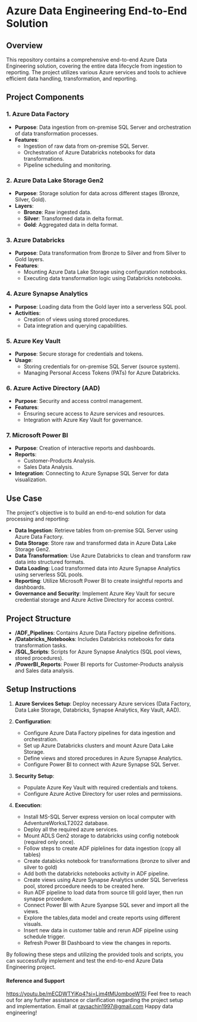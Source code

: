 # Azure Data Engineering End-to-End Solution

## Overview

This repository contains a comprehensive end-to-end Azure Data Engineering solution, covering the entire data lifecycle from ingestion to reporting. The project utilizes various Azure services and tools to achieve efficient data handling, transformation, and reporting.

## Project Components

### 1. Azure Data Factory

- **Purpose**: Data ingestion from on-premise SQL Server and orchestration of data transformation processes.
- **Features**:
  - Ingestion of raw data from on-premise SQL Server.
  - Orchestration of Azure Databricks notebooks for data transformations.
  - Pipeline scheduling and monitoring.

### 2. Azure Data Lake Storage Gen2

- **Purpose**: Storage solution for data across different stages (Bronze, Silver, Gold).
- **Layers**:
  - **Bronze**: Raw ingested data.
  - **Silver**: Transformed data in delta format.
  - **Gold**: Aggregated data in delta format.

### 3. Azure Databricks

- **Purpose**: Data transformation from Bronze to Silver and from Silver to Gold layers.
- **Features**:
  - Mounting Azure Data Lake Storage using configuration notebooks.
  - Executing data transformation logic using Databricks notebooks.

### 4. Azure Synapse Analytics

- **Purpose**: Loading data from the Gold layer into a serverless SQL pool.
- **Activities**:
  - Creation of views using stored procedures.
  - Data integration and querying capabilities.

### 5. Azure Key Vault

- **Purpose**: Secure storage for credentials and tokens.
- **Usage**:
  - Storing credentials for on-premise SQL Server (source system).
  - Managing Personal Access Tokens (PATs) for Azure Databricks.

### 6. Azure Active Directory (AAD)

- **Purpose**: Security and access control management.
- **Features**:
  - Ensuring secure access to Azure services and resources.
  - Integration with Azure Key Vault for governance.

### 7. Microsoft Power BI

- **Purpose**: Creation of interactive reports and dashboards.
- **Reports**:
  - Customer-Products Analysis.
  - Sales Data Analysis.
- **Integration**: Connecting to Azure Synapse SQL Server for data visualization.

## Use Case

The project's objective is to build an end-to-end solution for data processing and reporting:

- **Data Ingestion**: Retrieve tables from on-premise SQL Server using Azure Data Factory.
- **Data Storage**: Store raw and transformed data in Azure Data Lake Storage Gen2.
- **Data Transformation**: Use Azure Databricks to clean and transform raw data into structured formats.
- **Data Loading**: Load transformed data into Azure Synapse Analytics using serverless SQL pools.
- **Reporting**: Utilize Microsoft Power BI to create insightful reports and dashboards.
- **Governance and Security**: Implement Azure Key Vault for secure credential storage and Azure Active Directory for access control.

## Project Structure

- **/ADF_Pipelines**: Contains Azure Data Factory pipeline definitions.
- **/Databricks_Notebooks**: Includes Databricks notebooks for data transformation tasks.
- **/SQL_Scripts**: Scripts for Azure Synapse Analytics (SQL pool views, stored procedures).
- **/PowerBI_Reports**: Power BI reports for Customer-Products analysis and Sales data analysis.

## Setup Instructions

1. **Azure Services Setup**: Deploy necessary Azure services (Data Factory, Data Lake Storage, Databricks, Synapse Analytics, Key Vault, AAD).
   
2. **Configuration**:
   - Configure Azure Data Factory pipelines for data ingestion and orchestration.
   - Set up Azure Databricks clusters and mount Azure Data Lake Storage.
   - Define views and stored procedures in Azure Synapse Analytics.
   - Configure Power BI to connect with Azure Synapse SQL Server.

3. **Security Setup**:
   - Populate Azure Key Vault with required credentials and tokens.
   - Configure Azure Active Directory for user roles and permissions.

4. **Execution**:
   - Install MS-SQL Server express version on local computer with AdventureWorksLT2022 database.
   - Deploy all the required azure services.
   - Mount ADLS Gen2 storage to databricks using config notebook (required only once).
   - Follow steps to create ADF piplelines for data ingestion (copy all tables)
   - Create databicks notebook for transformations (bronze to silver and silver to gold)
   - Add both the databricks notebooks activity in ADF pipeline.
   - Create views using Azure Synapse Analytics under SQL Serverless pool, stored prcoedure needs to be created here.
   - Run ADF pipeline to load data from source till gold layer, then run synapse prcoedure.
   - Connect Power BI with Azure Syanpse SQL sever and import all the views.
   - Explore the tables,data model and create reports using different visuals.
   - Insert new data in customer table and rerun ADF pipeline using schedule trigger.
   - Refresh Power BI Dashboard to view the changes in reports.


By following these steps and utilizing the provided tools and scripts, you can successfully implement and test the end-to-end Azure Data Engineering project.

#### Reference and Support
https://youtu.be/mECDWTYiKp4?si=Ljm4tMUomboeW15l 
Feel free to reach out for any further assistance or clarification regarding the project setup and implementation.
Email at raysachin1997@gmail.com
Happy data engineering!
